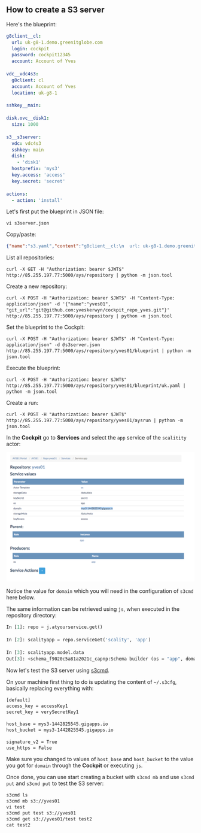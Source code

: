 ## How to create a S3 server

Here's the blueprint:

```yaml
g8client__cl:
  url: uk-g8-1.demo.greenitglobe.com
  login: cockpit
  password: cockpit12345
  account: Account of Yves

vdc__vdc4s3:
  g8client: cl
  account: Account of Yves
  location: uk-g8-1

sshkey__main:

disk.ovc__disk1:
  size: 1000

s3__s3server:
  vdc: vdc4s3
  sshkey: main
  disk:
    - 'disk1'
  hostprefix: 'mys3'
  key.access: 'access'
  key.secret: 'secret'

actions:
  - action: 'install'
```

Let's first put the blueprint in JSON file:

```
vi s3server.json
```

Copy/paste:

```json
{"name":"s3.yaml","content":"g8client__cl:\n  url: uk-g8-1.demo.greenitglobe.com\n  login: cockpit\n  password: cockpit12345\n  account: Account of Yves\n\nvdc__vdc4s3:\n  g8client: cl\n  account: Account of Yves\n  location: uk-g8-1\n\nsshkey__main:\n\ndisk.ovc__disk1:\n  size: 1000\n\ns3__s3server:\n  vdc: vdc4s3\n  sshkey: main\n  disk:\n    - 'disk1'\n  hostprefix: 'mys3'\n  key.access: 'access'\n  key.secret: 'secret'\n\nactions:\n  - action: 'install'"}
```

List all repositories:

```
curl -X GET -H "Authorization: bearer $JWT$" http://85.255.197.77:5000/ays/repository | python -m json.tool
```

Create a new repository:

```
curl -X POST -H "Authorization: bearer $JWT$" -H "Content-Type: application/json" -d '{"name":"yves01", "git_url":"git@github.com:yveskerwyn/cockpit_repo_yves.git"}' http://85.255.197.77:5000/ays/repository | python -m json.tool
```

Set the blueprint to the Cockpit:

```
curl -X POST -H "Authorization: bearer $JWT$" -H "Content-Type: application/json" -d @s3server.json http://85.255.197.77:5000/ays/repository/yves01/blueprint | python -m json.tool
```



Execute the blueprint:

```
curl -X POST -H "Authorization: bearer $JWT$" http://85.255.197.77:5000/ays/repository/yves01/blueprint/uk.yaml | python -m json.tool
```

Create a run:

```
curl -X POST -H "Authorization: bearer $JWT$" http://85.255.197.77:5000/ays/repository/yves01/aysrun | python -m json.tool
```


In the **Cockpit** go to **Services** and select the `app` service of the `scalitity` actor:

![](domain.png)

Notice the value for `domain` which you will need in the configuration of `s3cmd` here below.

The same information can be retrieved using `js`, when executed in the repository directory:

```python
In [1]: repo = j.atyourservice.get()

In [2]: scalityapp = repo.serviceGet('scality', 'app')

In [3]: scalityapp.model.data
Out[3]: <schema_f9020c5a81a2021c_capnp:Schema builder (os = "app", domain = "mys3-1442825545.gigapps.io", storageData = "/data/data", storageMeta = "/data/meta", keyAccess = "access", keySecret = "secret")>
```

Now let's test the S3 server using [s3cmd](http://s3tools.org/s3cmd-howto).

On your machine first thing to do is updating the content of `~/.s3cfg`, basically replacing everything with:

```
[default]
access_key = accessKey1
secret_key = verySecretKey1

host_base = mys3-1442825545.gigapps.io
host_bucket = mys3-1442825545.gigapps.io

signature_v2 = True
use_https = False
```

Make sure you changed to values of `host_base` and `host_bucket` to the value you got for `domain` through the **Cockpit** or executing `js`.

Once done, you can use start creating a bucket with `s3cmd mb` and use `s3cmd put` and `s3cmd put` to test the S3 server:

```
s3cmd ls
s3cmd mb s3://yves01
vi test
s3cmd put test s3://yves01
s3cmd get s3://yves01/test test2
cat test2
```
